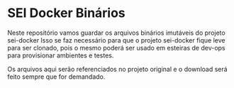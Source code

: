 # SEI Docker Binários

Neste repositório vamos guardar os arquivos binários imutáveis do projeto sei-docker
Isso se faz necessário para que o projeto sei-docker fique leve para ser clonado, pois o mesmo poderá ser usado em esteiras de dev-ops para provisionar ambientes e testes.

Os arquivos aqui serão referenciados no projeto original e o download será feito sempre que for demandado.
